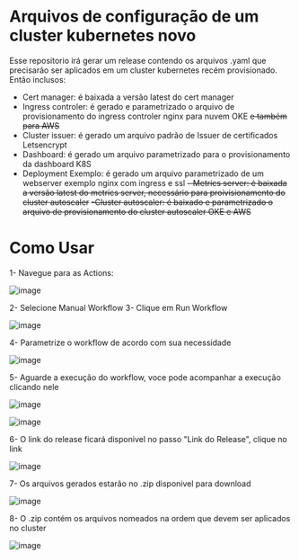 # Arquivos de configuração de um cluster kubernetes novo
Esse repositorio irá gerar um release contendo os arquivos .yaml que precisarão ser aplicados em um cluster kubernetes recém provisionado.
Então inclusos:
- Cert manager: é baixada a versão latest do cert manager
- Ingress controler: é gerado e parametrizado o arquivo de provisionamento do ingress controler nginx para nuvem OKE ~~e também para AWS~~
- Cluster issuer: é gerado um arquivo padrão de Issuer de certificados Letsencrypt
- Dashboard: é gerado um arquivo parametrizado para o provisionamento da dashboard K8S
- Deployment Exemplo: é gerado um arquivo parametrizado de um webserver exemplo nginx com ingress e ssl
~~- Metrics server: é baixada a versão latest do metrics server, necessário para proivisionamento do cluster autoscaler~~
~~-Cluster autoscaler: é baixado e parametrizado o arquivo de provisionamento do cluster autoscaler OKE e AWS~~

# Como Usar
1- Navegue para as Actions:

![image](https://user-images.githubusercontent.com/83661016/181553999-cc910a37-cfab-477b-9a0e-19a8138cd7d6.png)

2- Selecione Manual Workflow
3- Clique em Run Workflow

![image](https://user-images.githubusercontent.com/83661016/181557673-1f3fa468-783e-465f-a827-1cfcc052a2b0.png)

4- Parametrize o workflow de acordo com sua necessidade

![image](https://user-images.githubusercontent.com/83661016/181558676-370c9dde-3642-48e0-9310-4d29508f797d.png)

5- Aguarde a execução do workflow, voce pode acompanhar a execução clicando nele

![image](https://user-images.githubusercontent.com/83661016/181560026-9c9b5b93-8404-4a9b-af1b-fe33d97e5ae3.png)

![image](https://user-images.githubusercontent.com/83661016/181560367-d82588b3-8e67-4f68-ac93-1125d2a22a92.png)

6- O link do release ficará disponivel no passo "Link do Release", clique no link

![image](https://user-images.githubusercontent.com/83661016/181561308-8551fc43-2fdc-4aea-8973-e0750c5dadff.png)

7- Os arquivos gerados estarão no .zip disponivel para download

![image](https://user-images.githubusercontent.com/83661016/181562771-b2c536ed-0f66-498f-982c-555138343992.png)

8- O .zip contém os arquivos nomeados na ordem que devem ser aplicados no cluster

![image](https://user-images.githubusercontent.com/83661016/181563876-c3e30aa3-4bf9-4c01-a8c9-49f9d1940366.png)

